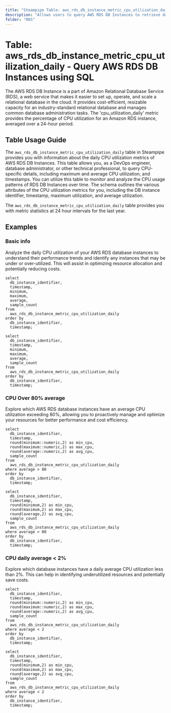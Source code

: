 ```yaml
---
title: "Steampipe Table: aws_rds_db_instance_metric_cpu_utilization_daily - Query AWS RDS DB Instances using SQL"
description: "Allows users to query AWS RDS DB Instances to retrieve daily CPU utilization metrics."
folder: "RDS"
---
```


# Table: aws_rds_db_instance_metric_cpu_utilization_daily - Query AWS RDS DB Instances using SQL

The AWS RDS DB Instance is a part of Amazon Relational Database Service (RDS), a web service that makes it easier to set up, operate, and scale a relational database in the cloud. It provides cost-efficient, resizable capacity for an industry-standard relational database and manages common database administration tasks. The 'cpu_utilization_daily' metric provides the percentage of CPU utilization for an Amazon RDS instance, averaged over a 24-hour period.

## Table Usage Guide

The `aws_rds_db_instance_metric_cpu_utilization_daily` table in Steampipe provides you with information about the daily CPU utilization metrics of AWS RDS DB Instances. This table allows you, as a DevOps engineer, database administrator, or other technical professional, to query CPU-specific details, including maximum and average CPU utilization, and timestamps. You can utilize this table to monitor and analyze the CPU usage patterns of RDS DB Instances over time. The schema outlines the various attributes of the CPU utilization metrics for you, including the DB instance identifier, timestamp, maximum utilization, and average utilization.

The `aws_rds_db_instance_metric_cpu_utilization_daily` table provides you with metric statistics at 24 hour intervals for the last year.

## Examples

### Basic info
Analyze the daily CPU utilization of your AWS RDS database instances to understand their performance trends and identify any instances that may be under or over-utilized. This will assist in optimizing resource allocation and potentially reducing costs.

```sql+postgres
select
  db_instance_identifier,
  timestamp,
  minimum,
  maximum,
  average,
  sample_count
from
  aws_rds_db_instance_metric_cpu_utilization_daily
order by
  db_instance_identifier,
  timestamp;
```

```sql+sqlite
select
  db_instance_identifier,
  timestamp,
  minimum,
  maximum,
  average,
  sample_count
from
  aws_rds_db_instance_metric_cpu_utilization_daily
order by
  db_instance_identifier,
  timestamp;
```



### CPU Over 80% average
Explore which AWS RDS database instances have an average CPU utilization exceeding 80%, allowing you to proactively manage and optimize your resources for better performance and cost efficiency.

```sql+postgres
select
  db_instance_identifier,
  timestamp,
  round(minimum::numeric,2) as min_cpu,
  round(maximum::numeric,2) as max_cpu,
  round(average::numeric,2) as avg_cpu,
  sample_count
from
  aws_rds_db_instance_metric_cpu_utilization_daily
where average > 80
order by
  db_instance_identifier,
  timestamp;
```

```sql+sqlite
select
  db_instance_identifier,
  timestamp,
  round(minimum,2) as min_cpu,
  round(maximum,2) as max_cpu,
  round(average,2) as avg_cpu,
  sample_count
from
  aws_rds_db_instance_metric_cpu_utilization_daily
where average > 80
order by
  db_instance_identifier,
  timestamp;
```

### CPU daily average < 2%
Explore which database instances have a daily average CPU utilization less than 2%. This can help in identifying underutilized resources and potentially save costs.

```sql+postgres
select
  db_instance_identifier,
  timestamp,
  round(minimum::numeric,2) as min_cpu,
  round(maximum::numeric,2) as max_cpu,
  round(average::numeric,2) as avg_cpu,
  sample_count
from
  aws_rds_db_instance_metric_cpu_utilization_daily
where average < 2
order by
  db_instance_identifier,
  timestamp;
```

```sql+sqlite
select
  db_instance_identifier,
  timestamp,
  round(minimum,2) as min_cpu,
  round(maximum,2) as max_cpu,
  round(average,2) as avg_cpu,
  sample_count
from
  aws_rds_db_instance_metric_cpu_utilization_daily
where average < 2
order by
  db_instance_identifier,
  timestamp;
```